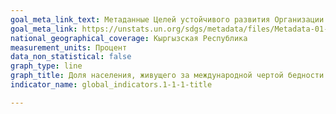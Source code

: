 ```yaml
---
goal_meta_link_text: Метаданные Целей устойчивого развития Организации Объединённых Наций (pdf 894kB)
goal_meta_link: https://unstats.un.org/sdgs/metadata/files/Metadata-01-01-01a.pdf
national_geographical_coverage: Кыргызская Республика
measurement_units: Процент
data_non_statistical: false
graph_type: line
graph_title: Доля населения, живущего за международной чертой бедности
indicator_name: global_indicators.1-1-1-title

---
```

